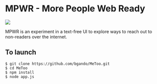 MPWR - More People Web Ready
========================
<img src="https://raw.github.com/bgando/MeToo/master/voice.jpg"/>

MPWR is an experiment in a text-free UI to explore ways to reach out to non-readers over the internet. 


To launch
---------

    $ git clone https://github.com/bgando/MeToo.git
    $ cd MeToo
    $ npm install
    $ node app.js

